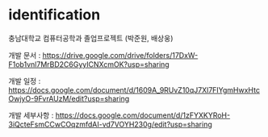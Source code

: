 # identification
충남대학교 컴퓨터공학과 졸업프로젝트 (박준원, 배상웅)

개발 문서 : https://drive.google.com/drive/folders/17DxW-F1ob1vnl7MrBD2C6GyyICNXcmOK?usp=sharing

개발 일정 : https://docs.google.com/document/d/1609A_9RUvZ10qJ7Xl7FIYgmHwxHtcOwjyO-9FvrAUzM/edit?usp=sharing

개발 세부사항 : https://docs.google.com/document/d/1zFYXKYRoH-3iQcteFsmCCwCOqzmfdAI-vd7VOYH230g/edit?usp=sharing
